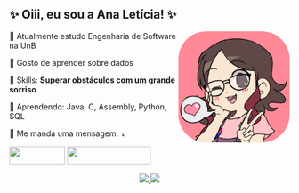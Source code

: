 
## ✨ Oiii, eu sou a Ana Letícia! ✨


<div align="left">

<img align="right" alt="Rafa-pic" height="200" style="border-radius:50px;" src="download20221106003026.png">


<p align="left">
🌱 Atualmente estudo Engenharia de Software na UnB 
</p> 

<p align="left">
💞️ Gosto de aprender sobre dados 
</p> 
  
<p align="left">
  💼 Skills: <strong>Superar obstáculos com um grande sorriso</strong>
</p>
  
<p align="left">
  🚀  Aprendendo: Java, C, Assembly, Python, SQL
</p>

<p align="left">
💌 Me manda uma mensagem: ⤵️ 
</p> 

<p align="left"> 
  <a href = "mailto:analeticiampereira@gmail.com">
  <img height="32em" width="100em" src="https://img.shields.io/badge/-Gmail-%23333?style=for-the-badge&logo=gmail&logoColor=pink" target="_blank"></a>
  <a  href="https://www.linkedin.com/in/analeticiaa" target="_blank">
  <img height="32em" width="150em" src="https://img.shields.io/badge/-LinkedIn-%230077B5?style=for-the-badge&logo=linkedin&logoColor=white" target="_blank"></a> 
  

  
</p>

<div align="center">
  <a href="https://github.com/analeticiaa">
  <img height="140em" src="https://github-readme-stats.vercel.app/api?username=analeticiaa&show_icons=true&theme=dracula&include_all_commits=true&count_private=true"/>
  <img height="140em" src="https://github-readme-stats.vercel.app/api/top-langs/?username=analeticiaa&layout=compact&langs_count=7&theme=dracula"/>
</div>
  
  ##
 


<!---
analeticiaa/analeticiaa is a ✨ special ✨ repository because its `README.md` (this file) appears on your GitHub profile.
You can click the Preview link to take a look at your changes.
--->
